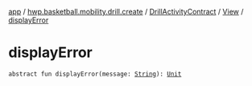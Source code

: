 [app](../../../index.md) / [hwp.basketball.mobility.drill.create](../../index.md) / [DrillActivityContract](../index.md) / [View](index.md) / [displayError](.)

# displayError

`abstract fun displayError(message: `[`String`](https://kotlinlang.org/api/latest/jvm/stdlib/kotlin/-string/index.html)`): `[`Unit`](https://kotlinlang.org/api/latest/jvm/stdlib/kotlin/-unit/index.html)